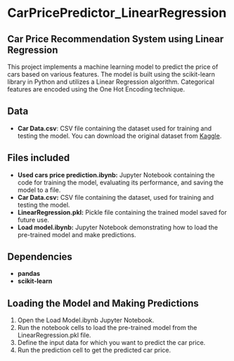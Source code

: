 # CarPricePredictor_LinearRegression
## Car Price Recommendation System using Linear Regression
This project implements a machine learning model to predict the price of cars based on various features. The model is built using the scikit-learn library in Python and utilizes a Linear Regression algorithm. Categorical features are encoded using the One Hot Encoding technique.

## Data
- **Car Data.csv**: CSV file containing the dataset used for training and testing the model. You can download the original dataset from [Kaggle](https://www.kaggle.com/datasets/mustafaimam/used-car-prices-in-pakistan-2021).

## Files included
- **Used cars price prediction.ibynb:** Jupyter Notebook containing the code for training the model, evaluating its performance, and saving the model to a file.
- **Car Data.csv:** CSV file containing the dataset, used for training and testing the model.
- **LinearRegression.pkl:** Pickle file containing the trained model saved for future use.
- **Load model.ibynb:**  Jupyter Notebook demonstrating how to load the pre-trained model and make predictions.

## Dependencies
- **pandas**
- **scikit-learn**

## Loading the Model and Making Predictions
1. Open the Load Model.ibynb Jupyter Notebook.
2. Run the notebook cells to load the pre-trained model from the LinearRegression.pkl file.
3. Define the input data for which you want to predict the car price.
4. Run the prediction cell to get the predicted car price.



